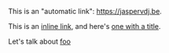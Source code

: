 This is an "automatic link": <https://jaspervdj.be>.

This is an [inline link](/url), and here's [one with
a title](http://fsf.org "click here for a good time!").

Let's talk about [foo][foosite]

[foosite]: http://foo.com/
